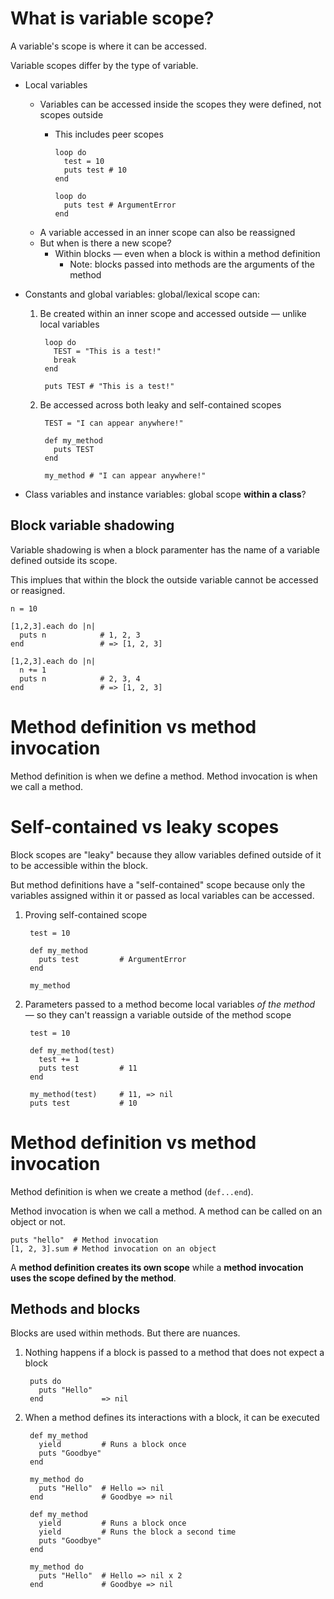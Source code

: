 # What is variable scope?

A variable's scope is where it can be accessed.

Variable scopes differ by the type of variable.

- Local variables
  - Variables can be accessed inside the scopes they were defined, not scopes outside
    - This includes peer scopes


          loop do
            test = 10
            puts test # 10
          end

          loop do
            puts test # ArgumentError
          end

  - A variable accessed in an inner scope can also be reassigned
  - But when is there a new scope?
    - Within blocks — even when a block is within a method definition
      - Note: blocks passed into methods are the arguments of the method

- Constants and global variables: global/lexical scope can:
  
  1. Be created within an inner scope and accessed outside — unlike local variables
      
          loop do
            TEST = "This is a test!"
            break
          end

          puts TEST # "This is a test!"

  2. Be accessed across both leaky and self-contained scopes

          TEST = "I can appear anywhere!"

          def my_method
            puts TEST
          end

          my_method # "I can appear anywhere!"

- Class variables and instance variables: global scope **within a class**?

## Block variable shadowing

Variable shadowing is when a block paramenter has the name of a variable defined outside its scope.

This implues that within the block the outside variable cannot be accessed or reasigned.

    n = 10

    [1,2,3].each do |n|
      puts n            # 1, 2, 3
    end                 # => [1, 2, 3]

    [1,2,3].each do |n|
      n += 1
      puts n            # 2, 3, 4
    end                 # => [1, 2, 3]

# Method definition vs method invocation

Method definition is when we define a method. Method invocation is when we call a method.

# Self-contained vs leaky scopes

Block scopes are "leaky" because they allow variables defined outside of it to be accessible within the block.

But method definitions have a "self-contained" scope because only the variables assigned within it or passed as local variables can be accessed.

1. Proving self-contained scope

        test = 10

        def my_method
          puts test         # ArgumentError
        end

        my_method


2. Parameters passed to a method become local variables *of the method* — so they can't reassign a variable outside of the method scope

        test = 10

        def my_method(test)
          test += 1         
          puts test         # 11
        end

        my_method(test)     # 11, => nil
        puts test           # 10

# Method definition vs method invocation

Method definition is when we create a method (`def...end`). 

Method invocation is when we call a method. A method can be called on an object or not.

    puts "hello"  # Method invocation
    [1, 2, 3].sum # Method invocation on an object

A **method definition creates its own scope** while a **method invocation uses the scope defined by the method**.

## Methods and blocks

Blocks are used within methods. But there are nuances.

1. Nothing happens if a block is passed to a method that does not expect a block
          
        puts do
          puts "Hello"  
        end             => nil

2. When a method defines its interactions with a block, it can be executed

        def my_method
          yield         # Runs a block once
          puts "Goodbye"
        end

        my_method do
          puts "Hello"  # Hello => nil
        end             # Goodbye => nil

        def my_method
          yield         # Runs a block once
          yield         # Runs the block a second time
          puts "Goodbye"
        end

        my_method do
          puts "Hello"  # Hello => nil x 2
        end             # Goodbye => nil

